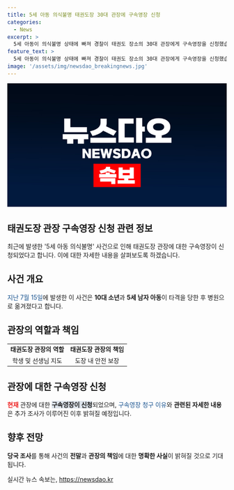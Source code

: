 ```yaml
---
title: 5세 아동 의식불명 태권도장 30대 관장에 구속영장 신청
categories:
  - News
excerpt: >
  5세 아동이 의식불명 상태에 빠져 경찰이 태권도 장소의 30대 관장에게 구속영장을 신청했습니다. 현장에서의 상황과 관련한 자세한 내용을 확인하세요!
feature_text: >
  5세 아동이 의식불명 상태에 빠져 경찰이 태권도 장소의 30대 관장에게 구속영장을 신청했습니다. 현장에서의 상황과 관련한 자세한 내용을 확인하세요!
image: '/assets/img/newsdao_breakingnews.jpg'
---
```


<p><img src="/assets/img/newsdao_breakingnews.jpg" alt="ontimetimes 속보" /></p>

<h2>태권도장 관장 구속영장 신청 관련 정보</h2>

<p data-ke-size="size16">최근에 발생한 '5세 아동 의식불명' 사건으로 인해 태권도장 관장에 대한 구속영장이 신청되었다고 합니다. 이에 대한 자세한 내용을 살펴보도록 하겠습니다. </p>

<h2>사건 개요</h2>

<p><span style="color: #1a5490;">지난 7월 15일</span>에 발생한 이 사건은 <b>10대 소년</b>과 <b>5세 남자 아동</b>이 타격을 당한 후 병원으로 옮겨졌다고 합니다.</p>

<h2>관장의 역할과 책임</h2>

<table>
<tr>
<td style="text-align: center; height: 17px;"><b>태권도장 관장의 역할</b></td>
<td style="text-align: center; height: 17px;"><b>태권도장 관장의 책임</b></td>
</tr>
<tr>
<td style="text-align: center; height: 17px;">학생 및 선생님 지도</td>
<td style="text-align: center; height: 17px;">도장 내 안전 보장</td>
</tr>
</table>

<h2>관장에 대한 구속영장 신청</h2>

<p><b><span style="color: #ee2323;">현재</span></b> 관장에 대한 <b><span style="background-color: #21538527;">구속영장이 신청</span></b>되었으며, <span style="color: #1a5490;">구속영장 청구 이유</span>와 <b>관련된 자세한 내용</b>은 추가 조사가 이루어진 이후 밝혀질 예정입니다.</p>

<h2>향후 전망</h2>

<p><b>당국 조사</b>를 통해 사건의 <b>전말</b>과 <b>관장의 책임</b>에 대한 <b>명확한 사실</b>이 밝혀질 것으로 기대됩니다.</p>
실시간 뉴스 속보는, <a href="https://newsdao.kr" rel="dofollow">https://newsdao.kr</a>


